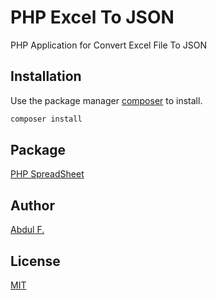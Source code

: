 # PHP Excel To JSON

PHP Application for Convert Excel File To JSON

## Installation

Use the package manager [composer](http://getcomposer.org) to install.

```bash
composer install
```
## Package
[PHP SpreadSheet](https://phpspreadsheet.readthedocs.io/en/latest/)

## Author
[Abdul F.](http://linkedin.com/in/abdulfatahhikami/)


## License
[MIT](https://choosealicense.com/licenses/mit/)
